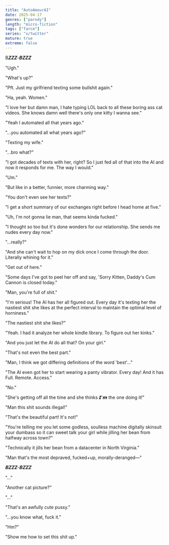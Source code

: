 ```yaml
---
title: "AutoAmourAI"
date: 2025-04-17
genres: ["parody"]
length: "micro-fiction"
tags: ["farce"]
series: "x/twitter"
mature: true
extreme: false
---
```

B𝒁𝒁𝒁-𝑩𝒁𝒁𝒁

"Ugh."

"What's up?"

"Pft. Just my girlfriend texting some bullshit again."

"Ha, yeah. Women."

"I love her but damn man, I hate typing LOL back to all these boring ass cat videos. She knows damn well there's only one kitty I wanna see."

"Yeah I automated all that years ago."

"...you automated all what years ago?"

"Texting my wife."

"...bro what?"

"I got decades of texts with her, right? So I just fed all of that into the AI and now it responds for me. The way I would."

"Um."

"But like in a better, funnier, more charming way."

"You don't even see her texts?"

"I get a short summary of our exchanges right before I head home at five."

"Uh, I'm not gonna lie man, that seems kinda fucked."

"I thought so too but it's done wonders for our relationship. She sends me nudes every day now."

"...really?"

"And she can't wait to hop on my dick once I come through the door. Literally whining for it."

"Get out of here."

"Some days I've got to peel her off and say, 'Sorry Kitten, Daddy's Cum Cannon is closed today."

"Man, you're full of shit."

"I'm serious! The AI has her all figured out. Every day it's texting her the nastiest shit she likes at the perfect interval to maintain the optimal level of horniness."

"The nastiest shit she likes?"

"Yeah. I had it analyze her whole kindle library. To figure out her kinks."

"And you just let the AI do all that? On your girl."

"That's not even the best part."

"Man, I think we got differing definitions of the word 'best'..."

"The AI even got her to start wearing a panty vibrator. Every day! And it has Full. Remote. Access."

"No."

"She's getting off all the time and she thinks 𝙄'𝙢 the one doing it!"

"Man this shit sounds illegal!"

"That's the beautiful part! It's not!"

"You're telling me you let some godless, soulless machine digitally skinsuit your dumbass so it can sweet talk your girl while jilling her bean from halfway across town?"

"Technically it jills her bean from a datacenter in North Virginia."

"Man that's the most depraved, fucked+up, morally-deranged—"

𝑩𝒁𝒁𝒁-𝑩𝒁𝒁𝒁

"..."

"Another cat picture?"

"..."

"That's an awfully cute pussy."

"...you know what, fuck it."

"Hm?"

"Show me how to set this shit up."
